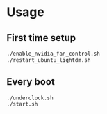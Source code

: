 # Usage

## First time setup

```bash
./enable_nvidia_fan_control.sh
./restart_ubuntu_lightdm.sh
```

## Every boot

```bash
./underclock.sh
./start.sh
```
